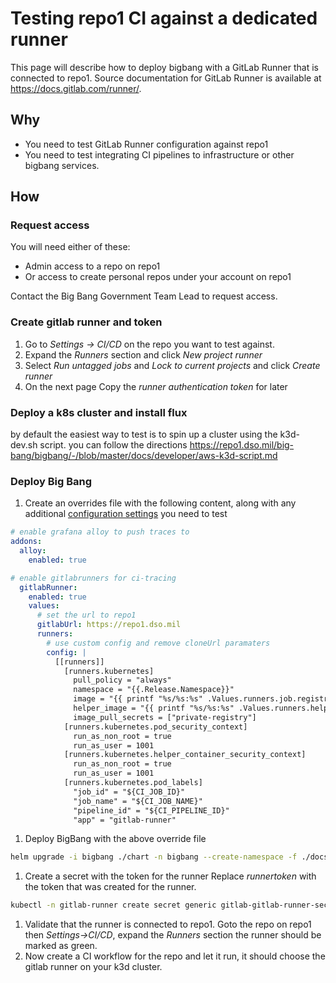 # Testing repo1 CI against a dedicated runner

This page will describe how to deploy bigbang with a GitLab Runner that is connected to repo1. Source documentation for GitLab Runner is available at https://docs.gitlab.com/runner/.

## Why

* You need to test GitLab Runner configuration against repo1
* You need to test integrating CI pipelines to infrastructure or other bigbang services.

## How

### Request access

You will need either of these:

* Admin access to a repo on repo1
* Or access to create personal repos under your account on repo1

Contact the Big Bang Government Team Lead to request access.

### Create gitlab runner and token

1. Go to *Settings -> CI/CD* on the repo you want to test against.
1. Expand the *Runners* section and click *New project runner*
1. Select *Run untagged jobs* and *Lock to current projects* and click *Create runner*
1. On the next page Copy the *runner authentication token* for later

### Deploy a k8s cluster and install flux

by default the easiest way to test is to spin up a cluster using the k3d-dev.sh script.
you can follow the directions <https://repo1.dso.mil/big-bang/bigbang/-/blob/master/docs/developer/aws-k3d-script.md>

### Deploy Big Bang

1. Create an overrides file with the following content, along with any additional [configuration settings](https://docs.gitlab.com/runner/executors/kubernetes/#configuration-settings) you need to test

```yaml
# enable grafana alloy to push traces to
addons:
  alloy:
    enabled: true

# enable gitlabrunners for ci-tracing
  gitlabRunner:
    enabled: true
    values:
      # set the url to repo1
      gitlabUrl: https://repo1.dso.mil
      runners:
        # use custom config and remove cloneUrl paramaters
        config: |
          [[runners]]
            [runners.kubernetes]
              pull_policy = "always"
              namespace = "{{.Release.Namespace}}"
              image = "{{ printf "%s/%s:%s" .Values.runners.job.registry .Values.runners.job.repository .Values.runners.job.tag }}"
              helper_image = "{{ printf "%s/%s:%s" .Values.runners.helper.registry .Values.runners.helper.repository .Values.runners.helper.tag }}"
              image_pull_secrets = ["private-registry"]
            [runners.kubernetes.pod_security_context]
              run_as_non_root = true
              run_as_user = 1001
            [runners.kubernetes.helper_container_security_context]
              run_as_non_root = true
              run_as_user = 1001
            [runners.kubernetes.pod_labels]
              "job_id" = "${CI_JOB_ID}"
              "job_name" = "${CI_JOB_NAME}"
              "pipeline_id" = "${CI_PIPELINE_ID}"
              "app" = "gitlab-runner"
```

1. Deploy BigBang with the above override file

```bash
helm upgrade -i bigbang ./chart -n bigbang --create-namespace -f ./docs/assets/configs/example/policy-overrides-k3d.yaml -f ../overrides/registry-values.yaml -f ./chart/ingress-certs.yaml -f ../overrides/gitlabrunner-test.yaml
```

1. Create a secret with the token for the runner
Replace *runnertoken* with the token that was created for the runner.

```bash
kubectl -n gitlab-runner create secret generic gitlab-gitlab-runner-secret --from-literal=runner-registration-token=runnertoken --from-literal=runner-token=runnertoken
```

1. Validate that the runner is connected to repo1. Goto the repo on repo1 then *Settings->CI/CD*, expand the *Runners* section the runner should be marked as green.
1. Now create a CI workflow for the repo and let it run, it should choose the gitlab runner on your k3d cluster.
